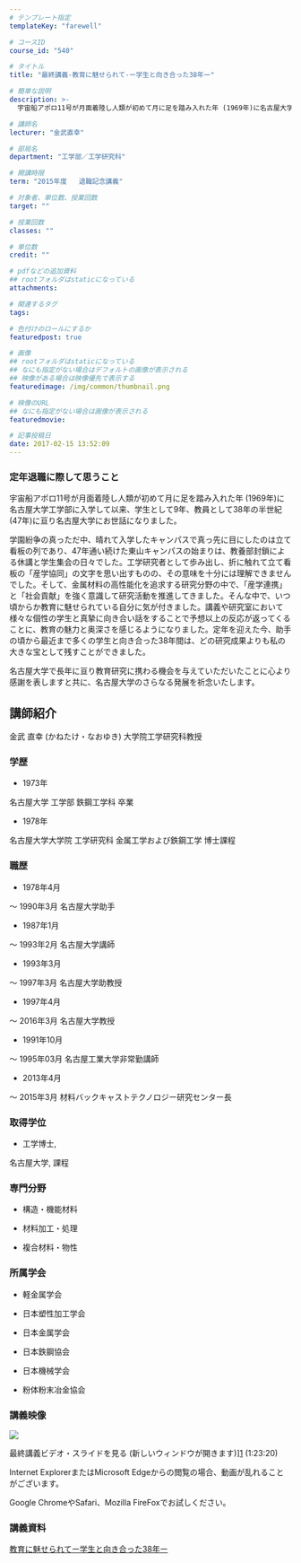```yaml
---
# テンプレート指定
templateKey: "farewell"

# コースID
course_id: "540"

# タイトル
title: "最終講義-教育に魅せられて-ー学生と向き合った38年ー"

# 簡単な説明
description: >-
  宇宙船アポロ11号が月面着陸し人類が初めて月に足を踏み入れた年 (1969年)に名古屋大学工学部に入学して以来、学生として9年、教員として38年の半世紀 (47年)に亘り名古屋大学にお世話になりま...

# 講師名
lecturer: "金武直幸"

# 部局名
department: "工学部／工学研究科"

# 開講時限
term: "2015年度	退職記念講義"

# 対象者、単位数、授業回数
target: ""

# 授業回数
classes: ""

# 単位数
credit: ""

# pdfなどの追加資料
## rootフォルダはstaticになっている
attachments: 

# 関連するタグ
tags:

# 色付けのロールにするか
featuredpost: true

# 画像
## rootフォルダはstaticになっている
## なにも指定がない場合はデフォルトの画像が表示される
## 映像がある場合は映像優先で表示する
featuredimage: /img/common/thumbnail.png

# 映像のURL
## なにも指定がない場合は画像が表示される
featuredmovie: 

# 記事投稿日
date: 2017-02-15 13:52:09
---
```


### 定年退職に際して思うこと

宇宙船アポロ11号が月面着陸し人類が初めて月に足を踏み入れた年 (1969年)に名古屋大学工学部に入学して以来、学生として9年、教員として38年の半世紀 (47年)に亘り名古屋大学にお世話になりました。

学園紛争の真っただ中、晴れて入学したキャンパスで真っ先に目にしたのは立て看板の列であり、47年通い続けた東山キャンパスの始まりは、教養部封鎖による休講と学生集会の日々でした。工学研究者として歩み出し、折に触れて立て看板の「産学協同」の文字を思い出すものの、その意味を十分には理解できませんでした。そして、金属材料の高性能化を追求する研究分野の中で、「産学連携」と「社会貢献」を強く意識して研究活動を推進してきました。そんな中で、いつ頃からか教育に魅せられている自分に気が付きました。講義や研究室において様々な個性の学生と真摯に向き合い話をすることで予想以上の反応が返ってくることに、教育の魅力と奥深さを感じるようになりました。定年を迎えた今、助手の頃から最近まで多くの学生と向き合った38年間は、どの研究成果よりも私の大きな宝として残すことができました。

名古屋大学で長年に亘り教育研究に携わる機会を与えていただいたことに心より感謝を表しますと共に、名古屋大学のさらなる発展を祈念いたします。

## 講師紹介

金武 直幸 (かねたけ・なおゆき) 大学院工学研究科教授

### 学歴

* 1973年

名古屋大学 工学部 鉄鋼工学科 卒業

* 1978年

名古屋大学大学院 工学研究科 金属工学および鉄鋼工学 博士課程

### 職歴

* 1978年4月

～ 1990年3月 名古屋大学助手

* 1987年1月

～ 1993年2月 名古屋大学講師

* 1993年3月

～ 1997年3月 名古屋大学助教授

* 1997年4月

～ 2016年3月 名古屋大学教授

* 1991年10月

～ 1995年03月 名古屋工業大学非常勤講師

* 2013年4月

～ 2015年3月 材料バックキャストテクノロジー研究センター長

### 取得学位

* 工学博士,

名古屋大学, 課程

### 専門分野

* 構造・機能材料

* 材料加工・処理

* 複合材料・物性

### 所属学会

* 軽金属学会

* 日本塑性加工学会

* 日本金属学会

* 日本鉄鋼協会

* 日本機械学会

* 粉体粉末冶金協会

### 講義映像

![](/files/540/2865.jpg) 

最終講義ビデオ・スライドを見る (新しいウィンドウが開きます)][1] (1:23:20)

Internet ExplorerまたはMicrosoft Edgeからの閲覧の場合、動画が乱れることがございます。

Google ChromeやSafari、Mozilla FireFoxでお試しください。

[1]: https://nuvideo.media.nagoya-u.ac.jp/embed/0e121413696431affbf1e2475ffd9d78665b4d80

### 講義資料

[教育に魅せられてー学生と向き合った38年ー](/files/540/saishinban.pdf) 

